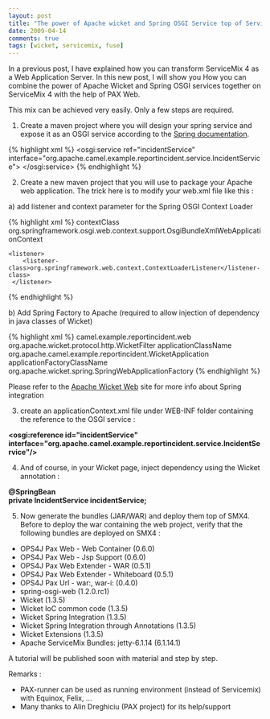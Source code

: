 ```yaml
---
layout: post
title: "The power of Apache wicket and Spring OSGI Service top of ServiceMix 4"
date: 2009-04-14
comments: true
tags: [wicket, servicemix, fuse]
---
```


In a previous post, I have explained how you can transform ServiceMix 4 as a Web Application Server. In this new post, I will show you How you can combine the power of Apache Wicket and Spring OSGI services together on ServiceMix 4 with the help of PAX Web.

This mix can be achieved very easily. Only a few steps are required.

1) Create a maven project where you will design your spring service and expose it as an OSGI service according to the <a href="http://static.springframework.org/osgi/docs/1.2.0/reference/html-single/#service-registry:export">Spring documentation</a>.

{% highlight xml %}
<osgi:service ref="incidentService"   interface="org.apache.camel.example.reportincident.service.IncidentService">
</osgi:service>
{% endhighlight %}        
        
2) Create a new maven project that you will use to package your Apache web application. The trick here is to modify your web.xml file like this :

a) add listener and context parameter for the Spring OSGI Context Loader

{% highlight xml %}
    <context-param>
        <param-name>contextClass</param-name>
        <param-value>
org.springframework.osgi.web.context.support.OsgiBundleXmlWebApplicationContext
        </param-value>
    </context-param>

    <listener>
        <listener-class>org.springframework.web.context.ContextLoaderListener</listener-class>
     </listener>
{% endhighlight %}
    
b) Add Spring Factory to Apache (required to allow injection of dependency in java classes of Wicket)

{% highlight xml %}
    <filter>
        <filter-name>camel.example.reportincident.web</filter-name>
        <filter-class>org.apache.wicket.protocol.http.WicketFilter</filter-class>
        <init-param>
            <param-name>applicationClassName</param-name>
            <param-value>org.apache.camel.example.reportincident.WicketApplication</param-value>
            <param-name>applicationFactoryClassName</param-name>
            <param-value>org.apache.wicket.spring.SpringWebApplicationFactory</param-value>
        </init-param>
    </filter>
 {% endhighlight %}
    
Please refer to the <a href="http://cwiki.apache.org/WICKET/spring.html">Apache Wicket Web</a> site for more info about Spring integration

3) create an applicationContext.xml file under WEB-INF folder containing the reference to the OSGI service :

<span style="font-weight: bold;">&lt;osgi:reference id="incidentService" interface="org.apache.camel.example.reportincident.service.IncidentService"/&gt;</span>

4) And of course, in your Wicket page, inject dependency using the Wicket annotation :

<span style="font-weight: bold;">@SpringBean</span><br/><span style="font-weight: bold;">private IncidentService incidentService;</span>

5) Now generate the bundles (JAR/WAR) and deploy them top of SMX4. Before to deploy the war containing the web project, verify that the following bundles are deployed on SMX4 :

- OPS4J Pax Web - Web Container (0.6.0)
- OPS4J Pax Web - Jsp Support (0.6.0)
- OPS4J Pax Web Extender - WAR (0.5.1)
- OPS4J Pax Web Extender - Whiteboard (0.5.1)
- OPS4J Pax Url - war:, war-i: (0.4.0)
- spring-osgi-web (1.2.0.rc1)
- Wicket (1.3.5)
- Wicket IoC common code (1.3.5)
- Wicket Spring Integration (1.3.5)
- Wicket Spring Integration through Annotations (1.3.5)
- Wicket Extensions (1.3.5)
- Apache ServiceMix Bundles: jetty-6.1.14 (6.1.14.1)

A tutorial will be published soon with material and step by step.

Remarks :

- PAX-runner can be used as running environment (instead of Servicemix) with Equinox, Felix, ...
- Many thanks to Alin Dreghiciu (PAX project) for its help/support